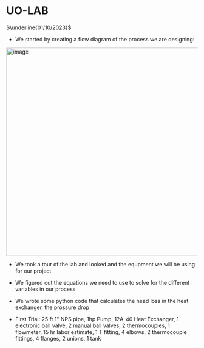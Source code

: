 # UO-LAB

$\underline{01/10/2023}$

* We started by creating a flow diagram of the process we are designing: 

<img width="547" alt="image" src="https://github.com/chrisakiki/UO-LAB/assets/84649132/597c34bb-6a01-4441-b7a6-efaa94c7fb90">

* We took a tour of the lab and looked and the equpment we will be using for our project

* We figured out the equations we need to use to solve for the different variables in our process

* We wrote some python code that calculates the head loss in the heat exchanger, the prossure drop

* First Trial: 25 ft 1" NPS pipe, 1hp Pump, 12A-40 Heat Exchanger, 1 electronic ball valve, 2 manual ball valves, 2 thermocouples, 1 flowmeter, 15 hr labor estimate, 1 T fitting, 4 elbows, 2 thermocouple fittings, 4 flanges, 2 unions, 1 tank
